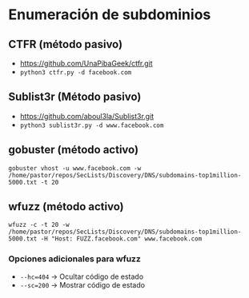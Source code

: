 # Enumeración de subdominios
## CTFR (método pasivo)
- https://github.com/UnaPibaGeek/ctfr.git
- `python3 ctfr.py -d facebook.com`
## Sublist3r (Método pasivo)
- https://github.com/aboul3la/Sublist3r.git
- `python3 sublist3r.py -d www.facebook.com`
## gobuster (método activo)
`gobuster vhost -u www.facebook.com -w /home/pastor/repos/SecLists/Discovery/DNS/subdomains-top1million-5000.txt -t 20`
## wfuzz (método activo)
`wfuzz -c -t 20 -w /home/pastor/repos/SecLists/Discovery/DNS/subdomains-top1million-5000.txt -H "Host: FUZZ.facebook.com" www.facebook.com`
### Opciones adicionales para wfuzz
- `--hc=404` -> Ocultar código de estado
- `--sc=200` -> Mostrar código de estado
